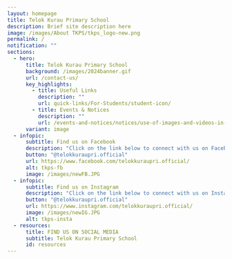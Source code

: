 ```yaml
---
layout: homepage
title: Telok Kurau Primary School
description: Brief site description here
image: /images/About TKPS/tkps_logo-new.png
permalink: /
notification: ""
sections:
  - hero:
      title: Telok Kurau Primary School
      background: /images/2024banner.gif
      url: /contact-us/
      key_highlights:
        - title: Useful Links
          description: ""
          url: quick-links/For-Students/student-icon/
        - title: Events & Notices
          description: ""
          url: /events-and-notices/notices/use-of-images-and-videos-in-publication/
      variant: image
  - infopic:
      subtitle: Find us on Facebook
      description: "Click on the link below to connect with us on Facebook:"
      button: "@telokkuraupri.official"
      url: https://www.facebook.com/telokkuraupri.official/
      alt: tkps-fb
      image: /images/newFB.JPG
  - infopic:
      subtitle: Find us on Instagram
      description: "Click on the link below to connect with us on Instagram:"
      button: "@telokkuraupri.official"
      url: https://www.instagram.com/telokkuraupri.official/
      image: /images/newIG.JPG
      alt: tkps-insta
  - resources:
      title: FIND US ON SOCIAL MEDIA
      subtitle: Telok Kurau Primary School
      id: resources
---
```

